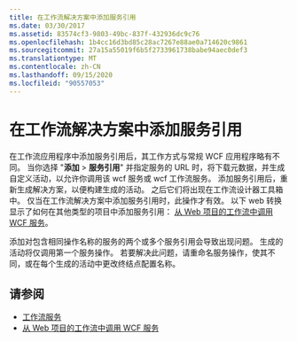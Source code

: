 ```yaml
---
title: 在工作流解决方案中添加服务引用
ms.date: 03/30/2017
ms.assetid: 83574cf3-9803-49bc-837f-432936dc9c76
ms.openlocfilehash: 1b4cc16d3bd85c28ac7267e88ae0a714620c9861
ms.sourcegitcommit: 27a15a55019f6b5f2733961738babe94aec0def3
ms.translationtype: MT
ms.contentlocale: zh-CN
ms.lasthandoff: 09/15/2020
ms.locfileid: "90557053"
---
```

# <a name="add-a-service-reference-in-a-workflow-solution"></a>在工作流解决方案中添加服务引用

在工作流应用程序中添加服务引用后，其工作方式与常规 WCF 应用程序略有不同。 当你选择 "**添加**  >  **服务引用**" 并指定服务的 URL 时，将下载元数据，并生成自定义活动，以允许你调用该 wcf 服务或 wcf 工作流服务。 添加服务引用后，重新生成解决方案，以便构建生成的活动。 之后它们将出现在工作流设计器工具箱中。 仅当在工作流解决方案中添加服务引用时，此操作才有效。 以下 web 转换显示了如何在其他类型的项目中添加服务引用： [从 Web 项目的工作流中调用 WCF 服务](/archive/blogs/endpoint/how-to-consume-a-wcf-service-from-a-wf4-workflow)。

添加对包含相同操作名称的服务的两个或多个服务引用会导致出现问题。 生成的活动将仅调用第一个服务操作。 若要解决此问题，请重命名服务操作，使其不同，或在每个生成的活动中更改终结点配置名称。

## <a name="see-also"></a>请参阅

- [工作流服务](workflow-services.md)
- [从 Web 项目的工作流中调用 WCF 服务](/archive/blogs/endpoint/how-to-consume-a-wcf-service-from-a-wf4-workflow)
